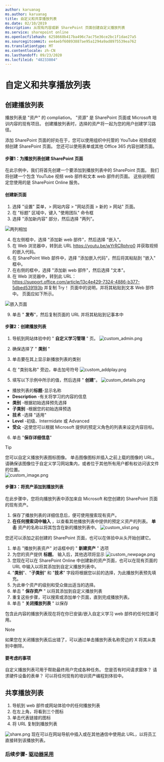 ```yaml
---
author: karuanag
ms.author: karuanag
title: 自定义和共享播放列表
ms.date: 02/10/2019
description: 从现有内容或新 SharePoint 页面创建自定义播放列表
ms.service: sharepoint online
ms.openlocfilehash: 6258668b417ba496c7ac75e36ce2bc1f1dae27a5
ms.sourcegitcommit: ee4aebf60893887ae95a1294a9ad8975539ea762
ms.translationtype: MT
ms.contentlocale: zh-CN
ms.lasthandoff: 09/23/2020
ms.locfileid: "48233804"
---
```

# <a name="customize-and-share-playlists"></a>自定义和共享播放列表

## <a name="create-a-playlist"></a>创建播放列表

播放列表是 "资产" 的 compliation。 "资源" 是 SharePoint 页面或 Microsoft 培训内容的现有项目。 创建播放列表时，选择的资产将一起为您的用户创建学习路径。  

添加 SharePoint 页面的好处在于，您可以使用组织中托管的 YouTube 视频或视频创建 SharePoint 页面。 您还可以使用表单或其他 Office 365 内容创建页面。  

#### <a name="step-1-create-a-sharepoint-page-for-your-playlist"></a>步骤1：为播放列表创建 SharePoint 页面
在此示例中，我们将首先创建一个要添加到播放列表中的 SharePoint 页面。 我们将创建一个包含 YouTube 视频 web 部件和文本 web 部件的页面。  这些说明假定您使用的是 SharePoint Online 服务。 

#### <a name="create-a-new-page"></a>创建新页面
1.  选择 "设置" 菜单，> 网站内容 > "网站页面 > 新的 > 网站" 页面。
2.  在 "标题" 区域中，键入 "使用团队" 命令框
3.  选择 "添加新内容" 部分，然后选择 "两列"。

![两列相加](media/clo365addtwocolumn.png)

4.  在左侧框中，选择 "添加新 web 部件"，然后选择 "嵌入"。 
5.  在 Web 浏览器中，转到此 URL https://youtu.be/wYrRCRphrp0 并获取视频的嵌入代码。 
6.  在 SharePoint Web 部件中，选择 "添加嵌入代码"，然后将其粘贴到 "嵌入" 框中。 
7.  在右侧的框中，选择 "添加新 web 部件"，然后选择 "文本"。 
8.  在 Web 浏览器中，转到此 URL： https://support.office.com/article/13c4e429-7324-4886-b377-5dbed539193b 并复制 Try！ 页面中的说明，并将其粘贴到文本 Web 部件中。 页面应如下所示。 

![嵌入页面](media/clo365teamscommandbox.png)

9.  单击 " **发布**"，然后复制页面的 URL 并将其粘贴到记事本中

#### <a name="step-2-create-the-playlist"></a>步骤2：创建播放列表

1. 导航到网站体验中的 " **自定义学习管理** " 页。
![custom_admin.png](media/custom_admin.png)
1. 确保选择了 " **类别** " 
1. 单击要在其上显示新播放列表的类别
1. 在 "类别名称" 旁边，单击加号符号 ![custom_addplay.png](media/custom_addplay.png)

1. 填写以下示例中所示的值，然后选择 " **创建**"。 
![custom_details.png](media/custom_details.png)
- 播放列表的**标题**-显示名称
- **Description** -有关将学习的内容的信息
- **类别** -根据初始选择预先选择
- **子类别** -根据您的初始选择预选
- **技术** -选择 "适用"
- **Level** -初级、Intermidate 或 Advanced
- **受众** -这使您可以根据 Microsoft 提供的预定义角色的列表来设定内容目标。

6. 单击 "**保存详细信息**"

> [!TIP]
> 您可以自定义播放列表图标图像。  单击图像图标并插入之前上载的图像的 URL。  请确保该图像位于自定义学习网站集内，或者位于其他所有用户都有权访问该文件的位置。  
![custom_image.png](media/custom_image.png)

#### <a name="step-3-add-assets-to-the-playlist"></a>步骤3：将资产添加到播放列表
在此步骤中，您将向播放列表中添加来自 Microsoft 和您创建的 SharePoint 页面的现有资产。 

1. 保存了播放列表的详细信息后，便可使用搜索现有资产。
1. **在任何搜索词中输入** ，以查看其他播放列表中提供的预定义资产的列表。 **单击** 资产的名称以将其包含在新的播放列表中。
![custom_slist.png](media/custom_slist.png)

您还可以添加之前创建的 SharePoint 页面，也可以在体验中从头开始创建它。

1. 单击 "播放列表资产" 对话框中的 " **新建资产** " 选项
1. 为您的资产提供 **标题**。 输入后，其他选项将显示 ![custom_newpage.png](media/custom_newpage.png)
1. 您现在可以在 SharePoint Online 中创建新的资产页面，也可以在现有页面的 URL 中输入以将其添加到自定义播放列表中。 
1. "**类别**"、"**子类别**" 和 "**技术**" 字段将根据您以前的选择，为此播放列表预先填充。
1. 为此单个资产的级别和受众做出适当的选择。  
1. 单击 " **保存资产** " 以将其添加到自定义播放列表
1. 重复这些步骤，可以搜索或添加单个页面，直到完成播放列表。 
1. 单击 " **关闭播放列表** " 以保存

包含此内容的播放列表现在将在你已安装/嵌入自定义学习 web 部件的任何位置可用。 

> [!NOTE]
> 如果您在关闭播放列表后出错了，可以通过单击播放列表名称旁边的 X 将其从类别中删除。  

#### <a name="things-to-think-about"></a>要考虑的事项

自定义播放列表可用于帮助最终用户完成各种任务。  您是否有时间请求窗体？  请求硬件设备的表单？  可以将任何现有的培训资产编程到体验中。  

## <a name="share-playlists"></a>共享播放列表

1. 导航到 web 部件或网站体验中的任何播放列表
1. 在左上角，将看到三个图标
1. 单击代表链接的图标
1. 将 URL 复制到播放列表

![share.png](media/share.png) 现在可以在网站导航中插入或在其他通信中使用此 URL，以将员工直接转到该播放列表。 

### <a name="next-steps---drive-adoption"></a>后续步骤- [驱动器采用](driveadoption.md)
